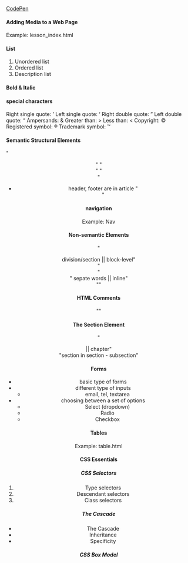 [CodePen](https://codepen.io/pen)

#### Adding Media to a Web Page ####
Example: lesson_index.html

#### List ####
1. Unordered list 
2. Ordered list 
3. Description list 
  
#### Bold & Italic ####

#### special characters ####
Right single quote: ’
Left single quote: ‘
Right double quote: ”
Left double quote: “
Ampersands: &
Greater than: >
Less than: <
Copyright: ©
Registered symbol: ®
Trademark symbol: ™

#### Semantic Structural Elements ####
"<header>" "<footer>" "<article>"
  + header, footer are in article
 "<aside>"

#### navigation ####
Example: Nav

#### Non-semantic Elements ####
"<div> division/section || block-level" <br/>
 "<div class="">" <br/>
"<span> sepate words || inline" <br/>
 "<span class="">"
  
#### HTML Comments ####
"<!-- This is where the main text of the article begins -->"

#### The Section Element ####
"<section> || chapter"<br/>
"section in section - subsection"
  
#### Forms ####
+ basic type of forms
+ different type of inputs
     - email, tel, textarea
+ choosing between a set of options
     - Select (dropdown)
     - Radio
     - Checkbox

#### Tables ####
Example: table.html

#### CSS Essentials ####
##### CSS Selectors ######
1. Type selectors
2. Descendant selectors
3. Class selectors
##### The Cascade ######
+ The Cascade
+ Inheritance
+ Specificity
##### CSS Box Model #####  


  
